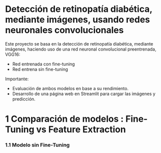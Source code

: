 # Detección de retinopatía diabética, mediante imágenes, usando redes neuronales convolucionales
Este proyecto se basa en la detección de retinopatía diabética, mediante imágenes, haciendo uso de una red neuronal convolucional preentrenada, VGG16:
- Red entrenada con fine-tuning
- Red entrena sin fine-tuning

Importante:
* Evaluación de ambos modelos en base a su rendimiento.
* Desarrollo de una página web en Streamlit para cargar las imágenes y predicción.

# 1 Comparación de modelos : Fine-Tuning vs Feature Extraction

### 1.1 Modelo sin Fine-Tuning
